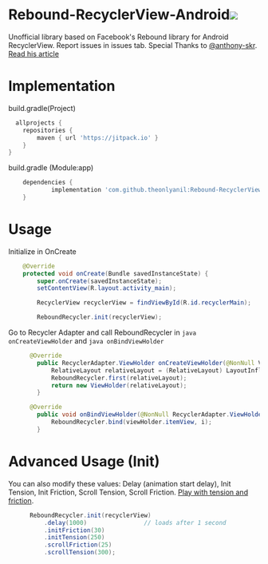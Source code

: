Rebound-RecyclerView-Android[![](https://jitpack.io/v/theonlyanil/Rebound-RecyclerView-Android.svg)](https://jitpack.io/#theonlyanil/Rebound-RecyclerView-Android)
===

Unofficial library based on Facebook's Rebound library for Android RecyclerView. Report issues in issues tab. Special Thanks to [@anthony-skr](https://github.com/anthony-skr/RecyclerViewReboundEntrance). [Read his article](http://anthony-skr.com/article/recyclerview-items-animation-with-rebound-effect)

Implementation
===
build.gradle(Project)
```gradle
  allprojects {
    repositories {
        maven { url 'https://jitpack.io' }
    }
}
```

build.gradle (Module:app)
```gradle
	dependencies {
	        implementation 'com.github.theonlyanil:Rebound-RecyclerView-Android:0.1'
	}
```

Usage
===

Initialize in OnCreate

```java
    @Override
    protected void onCreate(Bundle savedInstanceState) {
        super.onCreate(savedInstanceState);
        setContentView(R.layout.activity_main);

        RecyclerView recyclerView = findViewById(R.id.recyclerMain);

        ReboundRecycler.init(recyclerView);
```

Go to Recycler Adapter and call ReboundRecycler in ```java onCreateViewHolder``` and ```java onBindViewHolder```

```java
      @Override
        public RecyclerAdapter.ViewHolder onCreateViewHolder(@NonNull ViewGroup viewGroup, int i) {
            RelativeLayout relativeLayout = (RelativeLayout) LayoutInflater.from(context).inflate(R.layout.single_main, viewGroup, false);
            ReboundRecycler.first(relativeLayout);
            return new ViewHolder(relativeLayout);
        }
```

```java
      @Override
        public void onBindViewHolder(@NonNull RecyclerAdapter.ViewHolder viewHolder, int i) {
            ReboundRecycler.bind(viewHolder.itemView, i);
        }
```        

Advanced Usage (Init)
===
You can also modify these values: Delay (animation start delay), Init Tension, Init Friction, Scroll Tension, Scroll Friction.
[Play with tension and friction](http://facebook.github.io/rebound/).

```java
      ReboundRecycler.init(recyclerView)
          .delay(1000)                // loads after 1 second
          .initFriction(30)
          .initTension(250)
          .scrollFriction(25)
          .scrollTension(300);
```
